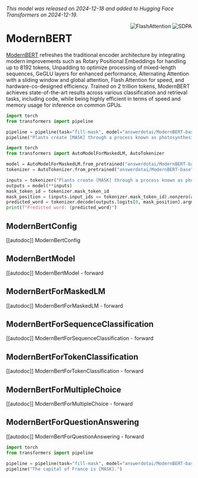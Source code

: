 <!--Copyright 2024 The HuggingFace Team. All rights reserved.

Licensed under the Apache License, Version 2.0 (the "License"); you may not use this file except in compliance with
the License. You may obtain a copy of the License at

http://www.apache.org/licenses/LICENSE-2.0

Unless required by applicable law or agreed to in writing, software distributed under the License is distributed on
an "AS IS" BASIS, WITHOUT WARRANTIES OR CONDITIONS OF ANY KIND, either express or implied. See the License for the
specific language governing permissions and limitations under the License.

⚠️ Note that this file is in Markdown but contain specific syntax for our doc-builder (similar to MDX) that may not be
rendered properly in your Markdown viewer.

-->
*This model was released on 2024-12-18 and added to Hugging Face Transformers on 2024-12-19.*

<div style="float: right;">
    <div class="flex flex-wrap space-x-1">
        <img alt="FlashAttention" src="https://img.shields.io/badge/%E2%9A%A1%EF%B8%8E%20FlashAttention-eae0c8?style=flat">
        <img alt="SDPA" src="https://img.shields.io/badge/SDPA-DE3412?style=flat&logo=pytorch&logoColor=white">
    </div>
</div>

# ModernBERT

[ModernBERT](https://huggingface.co/papers/2412.13663) refreshes the traditional encoder architecture by integrating modern improvements such as Rotary Positional Embeddings for handling up to 8192 tokens, Unpadding to optimize processing of mixed-length sequences, GeGLU layers for enhanced performance, Alternating Attention with a sliding window and global attention, Flash Attention for speed, and hardware-co-designed efficiency. Trained on 2 trillion tokens, ModernBERT achieves state-of-the-art results across various classification and retrieval tasks, including code, while being highly efficient in terms of speed and memory usage for inference on common GPUs.

<hfoptions id="usage">
<hfoption id="Pipeline">

```py
import torch
from transformers import pipeline

pipeline = pipeline(task="fill-mask", model="answerdotai/ModernBERT-base", dtype="auto")
pipeline("Plants create [MASK] through a process known as photosynthesis.")
```

</hfoption>
<hfoption id="AutoModel">

```py
import torch
from transformers import AutoModelForMaskedLM, AutoTokenizer

model = AutoModelForMaskedLM.from_pretrained("answerdotai/ModernBERT-base", dtype="auto")
tokenizer = AutoTokenizer.from_pretrained("answerdotai/ModernBERT-base")

inputs = tokenizer("Plants create [MASK] through a process known as photosynthesis.", return_tensors="pt")
outputs = model(**inputs)
mask_token_id = tokenizer.mask_token_id
mask_position = (inputs.input_ids == tokenizer.mask_token_id).nonzero(as_tuple=True)[1]
predicted_word = tokenizer.decode(outputs.logits[0, mask_position].argmax(dim=-1))
print(f"Predicted word: {predicted_word}")
```

</hfoption>
</hfoptions>

## ModernBertConfig

[[autodoc]] ModernBertConfig

## ModernBertModel

[[autodoc]] ModernBertModel
    - forward

## ModernBertForMaskedLM

[[autodoc]] ModernBertForMaskedLM
    - forward

## ModernBertForSequenceClassification

[[autodoc]] ModernBertForSequenceClassification
    - forward

## ModernBertForTokenClassification

[[autodoc]] ModernBertForTokenClassification
    - forward

## ModernBertForMultipleChoice

[[autodoc]] ModernBertForMultipleChoice
    - forward

## ModernBertForQuestionAnswering

[[autodoc]] ModernBertForQuestionAnswering
    - forward

```py
import torch
from transformers import pipeline

pipeline = pipeline(task="fill-mask", model="answerdotai/ModernBERT-base", dtype="auto")
pipeline("The capital of France is [MASK].")
```

